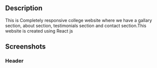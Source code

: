 ## Description 
This is Completely responsive college website where we have a gallary section, about section, testimonials section and contact section.This website is created using React js
 
## Screenshots

### Header 
